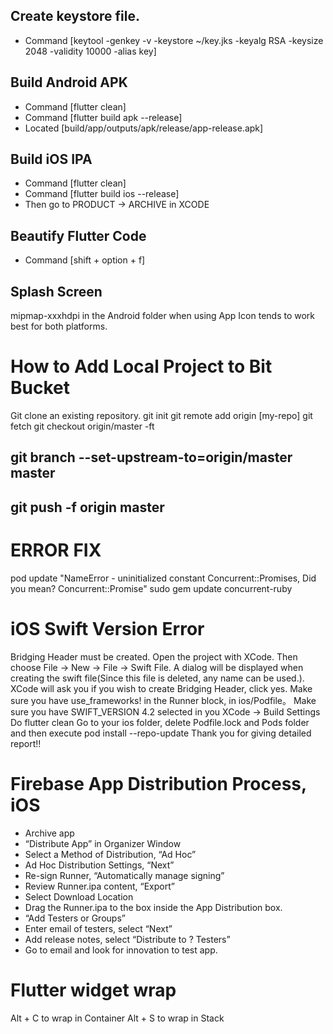 

## Create keystore file.
- Command [keytool -genkey -v -keystore ~/key.jks -keyalg RSA -keysize 2048 -validity 10000 -alias key]

## Build Android APK
- Command [flutter clean]
- Command [flutter build apk --release]
- Located [build/app/outputs/apk/release/app-release.apk]

## Build iOS IPA
- Command [flutter clean]
- Command [flutter build ios --release]
- Then go to PRODUCT -> ARCHIVE in XCODE

## Beautify Flutter Code
- Command [shift + option + f]

## Splash Screen
mipmap-xxxhdpi in the Android folder when using App Icon tends to work best for both platforms.

# How to Add Local Project to Bit Bucket
Git clone an existing repository.
git init
git remote add origin [my-repo]
git fetch
git checkout origin/master -ft
## git branch --set-upstream-to=origin/master master
## git push -f origin master

# ERROR FIX
pod update
"NameError - uninitialized constant Concurrent::Promises, Did you mean?  Concurrent::Promise"
sudo gem update concurrent-ruby

# iOS Swift Version Error
Bridging Header must be created.
Open the project with XCode. Then choose File -> New -> File -> Swift File.
A dialog will be displayed when creating the swift file(Since this file is deleted, any name can be used.). XCode will ask you if you wish to create Bridging Header, click yes.
Make sure you have use_frameworks! in the Runner block, in ios/Podfile。
Make sure you have SWIFT_VERSION 4.2 selected in you XCode -> Build Settings
Do flutter clean
Go to your ios folder, delete Podfile.lock and Pods folder and then execute pod install --repo-update
Thank you for giving detailed report!!

# Firebase App Distribution Process, iOS
- Archive app
- “Distribute App” in Organizer Window
- Select a Method of Distribution, “Ad Hoc”
- Ad Hoc Distribution Settings, “Next”
- Re-sign Runner, “Automatically manage signing”
- Review Runner.ipa content, “Export”
- Select Download Location
- Drag the Runner.ipa to the box inside the App Distribution box.
- “Add Testers or Groups”
- Enter email of testers, select “Next”
- Add release notes, select “Distribute to ? Testers”
- Go to email and look for innovation to test app.

# Flutter widget wrap
Alt + C to wrap in Container
Alt + S to wrap in Stack
